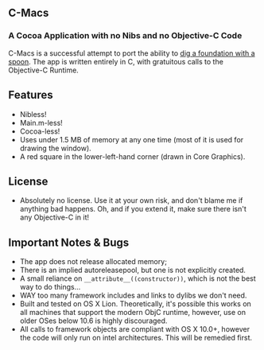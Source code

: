 ## C-Macs
### A Cocoa Application with no Nibs and no Objective-C Code

C-Macs is a successful attempt to port the ability to [dig a foundation with a spoon](http://stackoverflow.com/questions/10289890/how-to-write-ios-app-purely-in-c#comment13239523_10289913).  The app is written entirely in C, with gratuitous calls to the Objective-C Runtime.  

## Features
* Nibless!
* Main.m-less!
* Cocoa-less!
* Uses under 1.5 MB of memory at any one time (most of it is used for drawing the window).
* A red square in the lower-left-hand corner (drawn in Core Graphics).

## License
* Absolutely no license.  Use it at your own risk, and don't blame me if anything bad happens.  Oh, and if you extend it, make sure there isn't any Objective-C in it!

## Important Notes & Bugs
* The app does not release allocated memory;
* There is an implied autoreleasepool, but one is not explicitly created.
* A small reliance on `__attribute__((constructor))`, which is not the best way to do things…
* WAY too many framework includes and links to dylibs we don't need.
* Built and tested on OS X Lion.  Theoretically, it's possible this works on all machines that support the modern ObjC runtime, however, use on older OSes below 10.6 is highly discouraged.
* All calls to framework objects are compliant with OS X 10.0+, however the code will only run on intel architectures.  This will be remedied first.
